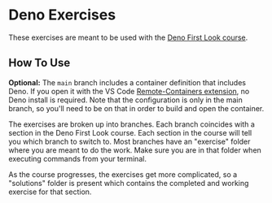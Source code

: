 # Deno Exercises

These exercises are meant to be used with the [Deno First Look course](https://burkeholland.github.io/deno-first-look). 

## How To Use

**Optional:** The `main` branch includes a container definition that includes Deno. If you open it with the VS Code [Remote-Containers extension](https://marketplace.visualstudio.com/items?itemName=ms-vscode-remote.remote-containers%3FWT.mc_id%3Ddevcloud-0000-buhollan&WT.mc_id=devcloud-0000-buhollan), no Deno install is required. Note that the configuration is only in the main branch, so you'll need to be on that in order to build and open the container.

The exercises are broken up into branches. Each branch coincides with a section in the Deno First Look course. Each section in the course will tell you which branch to switch to. Most branches have an "exercise" folder where you are meant to do the work. Make sure you are in that folder when executing commands from your terminal.

As the course progresses, the exercises get more complicated, so a "solutions" folder is present which contains the completed and working exercise for that section.